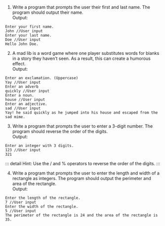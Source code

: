 1. Write a program that prompts the user their first and last name. The program should output their name.  
Output:
```
Enter your first name.
John //User input
Enter your last name.
Doe //User input
Hello John Doe.
```
2. A mad lib is a word game where one player substitutes words for blanks in a story they haven’t seen. As a result, this can create a humorous effect.  
Output:
```
Enter an exclamation. (Uppercase)
Yay //User input
Enter an adverb
quickly //User input
Enter a noun.
house //User input
Enter an adjective.
sad //User input
Yay! he said quickly as he jumped into his house and escaped from the sad mime.
```
3. Write a program that prompts the user to enter a 3-digit number.  The program should reverse the order of the digits.  
Output:
```
Enter an integer with 3 digits.
123 //User input
321
```
::: detail Hint:
Use the / and % operators to reverse the order of the digits.
:::

4. Write a program that prompts the user to enter the length and width of a rectangle as integers.  The program should output the perimeter and area of the rectangle.  
Output:
```
Enter the length of the rectangle.
7 //User input
Enter the width of the rectangle.
5 //User input
The perimeter of the rectangle is 24 and the area of the rectangle is 35.
```